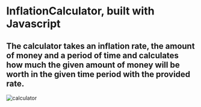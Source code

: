 # InflationCalculator, built with Javascript

The calculator takes an inflation rate, the amount of money and a period of time and calculates how much the given amount of money will be worth in the given time period with the provided rate. 
---------------------------------
![calculator](https://user-images.githubusercontent.com/48414851/181841315-288634f5-116d-4f79-a6e0-997c17c9c2d2.PNG)
